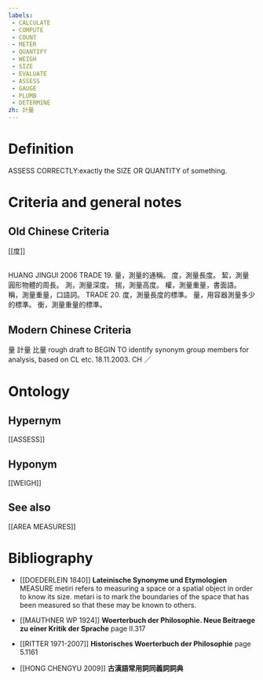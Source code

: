 ```yaml
---
labels: 
 - CALCULATE
 - COMPUTE
 - COUNT
 - METER
 - QUANTIFY
 - WEIGH
 - SIZE
 - EVALUATE
 - ASSESS
 - GAUGE
 - PLUMB
 - DETERMINE
zh: 計量
---
```


# Definition
ASSESS CORRECTLY:exactly the SIZE OR QUANTITY of something.
# Criteria and general notes
## Old Chinese Criteria
[[度]]
## 
HUANG JINGUI 2006
TRADE 19.
量，測量的通稱。
度，測量長度。
絜，測量圓形物體的周長。
測，測量深度。
揣，測量高度。
權，測量重量，書面語。
稱，測量重量，口語詞。
TRADE 20. 度，測量長度的標準。
量，用容器測量多少的標準。
衡，測量重量的標準。
## Modern Chinese Criteria
量
計量
比量
rough draft to BEGIN TO identify synonym group members for analysis, based on CL etc. 18.11.2003. CH ／
# Ontology

## Hypernym
[[ASSESS]]
## Hyponym
[[WEIGH]]
## See also
[[AREA MEASURES]]
# Bibliography
- [[DOEDERLEIN 1840]]
**Lateinische Synonyme und Etymologien** 
MEASURE
metiri refers to measuring a space or a spatial object in order to know its size.
metari is to mark the boundaries of the space that has been measured so that these may be known to others.
- [[MAUTHNER WP 1924]]
**Woerterbuch der Philosophie. Neue Beitraege zu einer Kritik der Sprache** page II.317

- [[RITTER 1971-2007]]
**Historisches Woerterbuch der Philosophie** page 5.1161

- [[HONG CHENGYU 2009]]
**古漢語常用詞同義詞詞典** 
